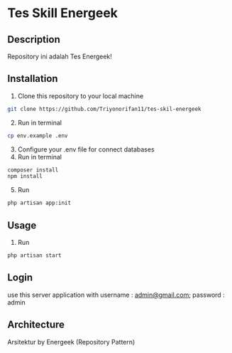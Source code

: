 # Tes Skill Energeek

## Description
Repository ini adalah Tes Energeek!

## Installation
1. Clone this repository to your local machine 
```sh
git clone https://github.com/Triyonorifan11/tes-skil-energeek
```
2. Run in terminal 
```sh 
cp env.example .env
```
3. Configure your .env file for connect databases
4. Run in terminal 
```sh 
composer install
npm install
```
5. Run 
```sh
php artisan app:init
```

## Usage
1. Run 
```sh
php artisan start
```

## Login
use this server application with 
username : admin@gmail.com;
password : admin


## Architecture
Arsitektur by Energeek (Repository Pattern)

